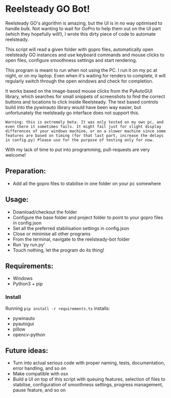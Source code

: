 # Reelsteady GO Bot!

Reelsteady GO's algorithm is amazing, but the UI is in no way optimised to handle bulk. Not wanting to wait for GoPro to help them out on the UI part (which they hopefully will!), I wrote this dirty piece of code to automate reelsteady.

This script will read a given folder with gopro files, automatically open reelsteady GO instances and use keyboard commands and mouse clicks to open files, configure smoothness settings and start rendering.

This program is meant to run when not using the PC. I run it on my pc at night, or on my laptop. Even when it's waiting for renders to complete, it will regularly switch through the open windows and check for completion.

It works based on the image-based mouse clicks from the PyAutoGUI library, which searches for small snippets of screenshots to find the correct buttons and locations to click inside Reelsteady. The text based controls build into the pywinauto library would have been way easier, but unfortunately the reelsteady go interface does not support this.

`Warning: this is extremely beta. It was only tested on my own pc, and even there it sometimes fails. It might fail just for slight display differences of your windows machine, or on a slower machine since some features are based on timing (for that last part, increase the delays in config.py) Please use for the purpose of testing only for now. `

With my lack of time to put into programming, pull-requests are very welcome!

## Preparation:
- Add all the gopro files to stabilise in one folder on your pc somewhere

## Usage:
- Download/checkout the folder
- Configure the base folder and project folder to point to your gopro files in config.json
- Set all the preferred stabilisation settings in config.json
- Close or minimise all other programs
- From the terminal, navigate to the reelsteady-bot folder
- Run 'py run.py'
- Touch nothing, let the program do its thing!

## Requirements:
- Windows
- Python3 + pip

### Install
Running `pip install -r requirements.tx` installs:
- pywinauto
- pyautogui
- pillow
- opencv-python


## Future ideas:
- Turn into actual serious code with proper naming, tests, documentation, error handling, and so on
- Make compatible with osx
- Build a UI on top of this script with queuing features, selection of files to stabilise, configuration of smoothness settings, progress management, pause feature, and so on

